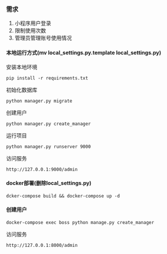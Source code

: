 ### 需求
1. 小程序用户登录
2. 限制使用次数
3. 管理员管理账号使用情况

#### 本地运行方式(mv local_settings.py.template local_settings.py)
安装本地环境
```shell
pip install -r requirements.txt
```
初始化数据库
```shell
python manager.py migrate
```
创建用户
```shell
python manager.py create_manager
```
运行项目
```shell
python manager.py runserver 9000
```
访问服务
```shell
http://127.0.0.1:9000/admin
```
#### docker部署(删除local_settings.py)
```shell
dcker-compose build && docker-compose up -d
```
#### 创建用户
```shell
docker-compose exec boss python manage.py create_manager
```
访问服务
```shell
http://127.0.0.1:8000/admin
```
